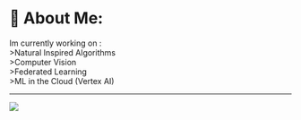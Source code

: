 # 💫 About Me:
Im currently working on :
<br>  >Natural Inspired Algorithms
<br>  >Computer Vision
<br>  >Federated Learning
<br>  >ML in the Cloud (Vertex AI)





---
[![](https://visitcount.itsvg.in/api?id=paltaj&icon=1&color=1)](https://visitcount.itsvg.in)

<!-- Proudly created with GPRM ( https://gprm.itsvg.in ) -->

